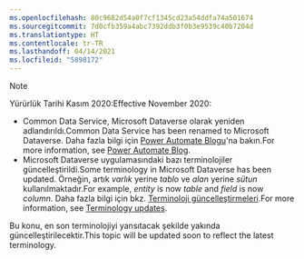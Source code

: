 ```yaml
---
ms.openlocfilehash: 80c9682d54a0f7cf1345cd23a54ddfa74a501674
ms.sourcegitcommit: 7d0cfb359a4abc7392ddb3f0b3e9539c40b7204d
ms.translationtype: HT
ms.contentlocale: tr-TR
ms.lasthandoff: 04/14/2021
ms.locfileid: "5898172"
---
```

> [!NOTE]
> <span data-ttu-id="c2d49-101">Yürürlük Tarihi Kasım 2020:</span><span class="sxs-lookup"><span data-stu-id="c2d49-101">Effective November 2020:</span></span>
>
> - <span data-ttu-id="c2d49-102">Common Data Service, Microsoft Dataverse olarak yeniden adlandırıldı.</span><span class="sxs-lookup"><span data-stu-id="c2d49-102">Common Data Service has been renamed to Microsoft Dataverse.</span></span> <span data-ttu-id="c2d49-103">Daha fazla bilgi için [Power Automate Blogu](https://aka.ms/PAuAppBlog)'na bakın.</span><span class="sxs-lookup"><span data-stu-id="c2d49-103">For more information, see [Power Automate Blog](https://aka.ms/PAuAppBlog).</span></span>
> - <span data-ttu-id="c2d49-104">Microsoft Dataverse uygulamasındaki bazı terminolojiler güncelleştirildi.</span><span class="sxs-lookup"><span data-stu-id="c2d49-104">Some terminology in Microsoft Dataverse has been updated.</span></span> <span data-ttu-id="c2d49-105">Örneğin, artık *varlık* yerine *tablo* ve *alan* yerine *sütun* kullanılmaktadır.</span><span class="sxs-lookup"><span data-stu-id="c2d49-105">For example, *entity* is now *table* and *field* is now *column*.</span></span> <span data-ttu-id="c2d49-106">Daha fazla bilgi için bkz. [Terminoloji güncelleştirmeleri](/powerapps/maker/data-platform/data-platform-intro).</span><span class="sxs-lookup"><span data-stu-id="c2d49-106">For more information, see [Terminology updates](/powerapps/maker/data-platform/data-platform-intro).</span></span>
>
> <span data-ttu-id="c2d49-107">Bu konu, en son terminolojiyi yansıtacak şekilde yakında güncelleştirilecektir.</span><span class="sxs-lookup"><span data-stu-id="c2d49-107">This topic will be updated soon to reflect the latest terminology.</span></span>